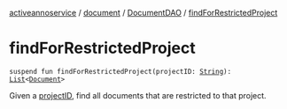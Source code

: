 [activeannoservice](../../index.md) / [document](../index.md) / [DocumentDAO](index.md) / [findForRestrictedProject](./find-for-restricted-project.md)

# findForRestrictedProject

`suspend fun findForRestrictedProject(projectID: `[`String`](https://kotlinlang.org/api/latest/jvm/stdlib/kotlin/-string/index.html)`): `[`List`](https://kotlinlang.org/api/latest/jvm/stdlib/kotlin.collections/-list/index.html)`<`[`Document`](../-document/index.md)`>`

Given a [projectID](find-for-restricted-project.md#document.DocumentDAO$findForRestrictedProject(kotlin.String)/projectID), find all documents that are restricted to that project.

